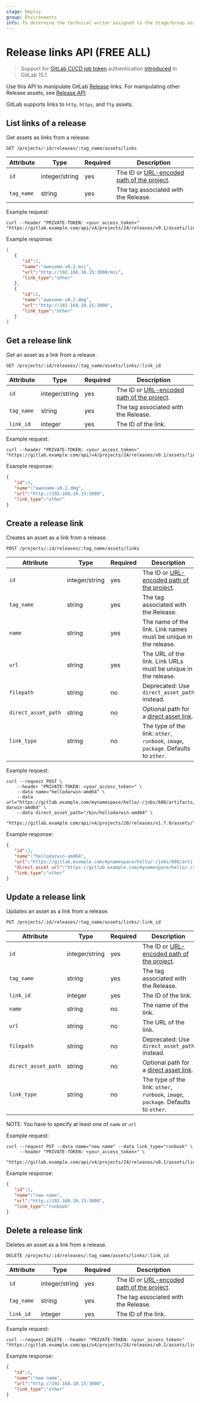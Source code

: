 ```yaml
---
stage: Deploy
group: Environments
info: To determine the technical writer assigned to the Stage/Group associated with this page, see https://handbook.gitlab.com/handbook/product/ux/technical-writing/#assignments
---
```


# Release links API **(FREE ALL)**

> Support for [GitLab CI/CD job token](../../ci/jobs/ci_job_token.md) authentication [introduced](https://gitlab.com/gitlab-org/gitlab/-/issues/250819) in GitLab 15.1.

Use this API to manipulate GitLab [Release](../../user/project/releases/index.md)
links. For manipulating other Release assets, see [Release API](index.md).

GitLab supports links to `http`, `https`, and `ftp` assets.

## List links of a release

Get assets as links from a release.

```plaintext
GET /projects/:id/releases/:tag_name/assets/links
```

| Attribute     | Type           | Required | Description                             |
| ------------- | -------------- | -------- | --------------------------------------- |
| `id`          | integer/string | yes      | The ID or [URL-encoded path of the project](../rest/index.md#namespaced-path-encoding). |
| `tag_name`    | string         | yes      | The tag associated with the Release. |

Example request:

```shell
curl --header "PRIVATE-TOKEN: <your_access_token>" "https://gitlab.example.com/api/v4/projects/24/releases/v0.1/assets/links"
```

Example response:

```json
[
   {
      "id":2,
      "name":"awesome-v0.2.msi",
      "url":"http://192.168.10.15:3000/msi",
      "link_type":"other"
   },
   {
      "id":1,
      "name":"awesome-v0.2.dmg",
      "url":"http://192.168.10.15:3000",
      "link_type":"other"
   }
]
```

## Get a release link

Get an asset as a link from a release.

```plaintext
GET /projects/:id/releases/:tag_name/assets/links/:link_id
```

| Attribute     | Type           | Required | Description                             |
| ------------- | -------------- | -------- | --------------------------------------- |
| `id`          | integer/string | yes      | The ID or [URL-encoded path of the project](../rest/index.md#namespaced-path-encoding). |
| `tag_name`    | string         | yes      | The tag associated with the Release. |
| `link_id`    | integer         | yes      | The ID of the link. |

Example request:

```shell
curl --header "PRIVATE-TOKEN: <your_access_token>" "https://gitlab.example.com/api/v4/projects/24/releases/v0.1/assets/links/1"
```

Example response:

```json
{
   "id":1,
   "name":"awesome-v0.2.dmg",
   "url":"http://192.168.10.15:3000",
   "link_type":"other"
}
```

## Create a release link

Creates an asset as a link from a release.

```plaintext
POST /projects/:id/releases/:tag_name/assets/links
```

| Attribute            | Type           | Required | Description                                                                                                               |
|----------------------|----------------|----------|---------------------------------------------------------------------------------------------------------------------------|
| `id`                 | integer/string | yes      | The ID or [URL-encoded path of the project](../rest/index.md#namespaced-path-encoding).                                        |
| `tag_name`           | string         | yes      | The tag associated with the Release.                                                                                      |
| `name`               | string         | yes      | The name of the link. Link names must be unique in the release.                                                           |
| `url`                | string         | yes      | The URL of the link. Link URLs must be unique in the release.                                                             |
| `filepath`           | string         | no       | Deprecated: Use `direct_asset_path` instead.                                                                              |
| `direct_asset_path`  | string         | no       | Optional path for a [direct asset link](../../user/project/releases/release_fields.md#permanent-links-to-release-assets). |
| `link_type`          | string         | no       | The type of the link: `other`, `runbook`, `image`, `package`. Defaults to `other`.                                        |

Example request:

```shell
curl --request POST \
    --header "PRIVATE-TOKEN: <your_access_token>" \
    --data name="hellodarwin-amd64" \
    --data url="https://gitlab.example.com/mynamespace/hello/-/jobs/688/artifacts/raw/bin/hello-darwin-amd64" \
    --data direct_asset_path="/bin/hellodarwin-amd64" \
    "https://gitlab.example.com/api/v4/projects/20/releases/v1.7.0/assets/links"
```

Example response:

```json
{
   "id":2,
   "name":"hellodarwin-amd64",
   "url":"https://gitlab.example.com/mynamespace/hello/-/jobs/688/artifacts/raw/bin/hello-darwin-amd64",
   "direct_asset_url":"https://gitlab.example.com/mynamespace/hello/-/releases/v1.7.0/downloads/bin/hellodarwin-amd64",
   "link_type":"other"
}
```

## Update a release link

Updates an asset as a link from a release.

```plaintext
PUT /projects/:id/releases/:tag_name/assets/links/:link_id
```

| Attribute            | Type           | Required | Description                                                                                                               |
| -------------------- | -------------- | -------- | ------------------------------------------------------------------------------------------------------------------------- |
| `id`                 | integer/string | yes      | The ID or [URL-encoded path of the project](../rest/index.md#namespaced-path-encoding). |
| `tag_name`           | string         | yes      | The tag associated with the Release. |
| `link_id`            | integer        | yes      | The ID of the link. |
| `name`               | string         | no       | The name of the link. |
| `url`                | string         | no       | The URL of the link. |
| `filepath`           | string         | no       | Deprecated: Use `direct_asset_path` instead. |
| `direct_asset_path`  | string         | no       | Optional path for a [direct asset link](../../user/project/releases/release_fields.md#permanent-links-to-release-assets). |
| `link_type`          | string         | no       | The type of the link: `other`, `runbook`, `image`, `package`. Defaults to `other`. |

NOTE:
You have to specify at least one of `name` or `url`

Example request:

```shell
curl --request PUT --data name="new name" --data link_type="runbook" \
     --header "PRIVATE-TOKEN: <your_access_token>" \
     "https://gitlab.example.com/api/v4/projects/24/releases/v0.1/assets/links/1"
```

Example response:

```json
{
   "id":1,
   "name":"new name",
   "url":"http://192.168.10.15:3000",
   "link_type":"runbook"
}
```

## Delete a release link

Deletes an asset as a link from a release.

```plaintext
DELETE /projects/:id/releases/:tag_name/assets/links/:link_id
```

| Attribute     | Type           | Required | Description                             |
| ------------- | -------------- | -------- | --------------------------------------- |
| `id`          | integer/string | yes      | The ID or [URL-encoded path of the project](../rest/index.md#namespaced-path-encoding). |
| `tag_name`    | string         | yes      | The tag associated with the Release. |
| `link_id`    | integer         | yes      | The ID of the link. |

Example request:

```shell
curl --request DELETE --header "PRIVATE-TOKEN: <your_access_token>" "https://gitlab.example.com/api/v4/projects/24/releases/v0.1/assets/links/1"
```

Example response:

```json
{
   "id":1,
   "name":"new name",
   "url":"http://192.168.10.15:3000",
   "link_type":"other"
}
```
